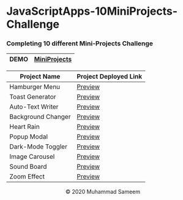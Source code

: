 # JavaScriptApps-10MiniProjects-Challenge

### Completing 10 different Mini-Projects Challenge

| DEMO | [MiniProjects](https://sameem420.github.io/10MiniProjectsChallenge/) |
| ---- | ---- |


| Project Name | Project Deployed Link |
| ---- | ---- |
| Hamburger Menu | [Preview](https://sameem420.github.io/10MiniProjectsChallenge/Hamburger/) |
| Toast Generator | [Preview](https://sameem420.github.io/10MiniProjectsChallenge/ToastNotification/) |
| Auto-Text Writer | [Preview](https://sameem420.github.io/10MiniProjectsChallenge/AutoWriteText/) |
| Background Changer | [Preview](https://sameem420.github.io/10MiniProjectsChallenge/BackgroundChanger/) |
| Heart Rain | [Preview](https://sameem420.github.io/10MiniProjectsChallenge/HeartRain/) |
| Popup Modal | [Preview](https://sameem420.github.io/10MiniProjectsChallenge/PopUpModal/) |
| Dark-Mode Toggler | [Preview](https://sameem420.github.io/10MiniProjectsChallenge/DarkModeToggle//) |
| Image Carousel | [Preview](https://sameem420.github.io/10MiniProjectsChallenge/ImageCarousel/) |
| Sound Board | [Preview](https://sameem420.github.io/10MiniProjectsChallenge/SoundBoard/) |
| Zoom Effect | [Preview](https://sameem420.github.io/10MiniProjectsChallenge/ZoomEffect/) |

<p align="center">&copy; 2020 Muhammad Sameem</p>
